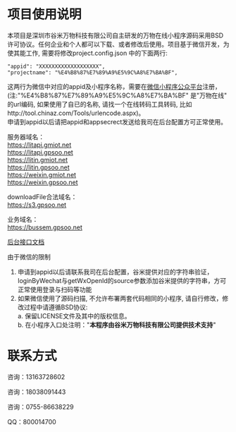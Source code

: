 # 项目使用说明
本项目是深圳市谷米万物科技有限公司自主研发的万物在线小程序源码采用BSD许可协议。任何企业和个人都可以下载、或者修改后使用。项目基于微信开发，为使其能工作, 需要将修改project.config.json 中的下面两行:
    
    "appid": "XXXXXXXXXXXXXXXXXXX",   
    "projectname": "%E4%B8%87%E7%89%A9%E5%9C%A8%E7%BA%BF",

这两行为微信中对应的appid及小程序名称，需要在[微信小程序公众平台](https://mp.weixin.qq.com/cgi-bin/wx)注册，(注:"%E4%B8%87%E7%89%A9%E5%9C%A8%E7%BA%BF" 是"万物在线" 的url编码, 如果使用了自已的名称, 请找一个在线转码工具转码, 比如http://tool.chinaz.com/Tools/urlencode.aspx)。  
申请到appid以后请把appid和appsecrect发送给我司在后台配置方可正常使用。

服务器域名：  
https://litapi.gmiot.net  
https://litapi.gpsoo.net  
https://litin.gmiot.net  
https://litin.gpsoo.net  
https://weixin.gmiot.net  
https://weixin.gpsoo.net  

downloadFile合法域名：  
https://s3.gpsoo.net

业务域名：  
https://bussem.gpsoo.net  

[后台接口文档](http://www.gpsoo.net/open/v1.0/dataApi.html)  


    
由于微信的限制
1. 申请到appid以后请联系我司在后台配置，谷米提供对应的字符串验证，loginByWechat与getWxOpenId的source参数添加谷米提供的字符串，方可正常使用登录与扫码等功能
3. 如果微信使用了源码扫描, 不允许布署两套代码相同的小程序, 请自行修改，修改过程中请遵循BSD协议:  
    a. 保留LICENSE文件及其中的版权信息。    
    b. 在小程序入口处注明："**本程序由谷米万物科技有限公司提供技术支持**"  

# 联系方式 #

咨询：13163728602

咨询：18038091443

咨询：0755-86638229

QQ：800014700
    


